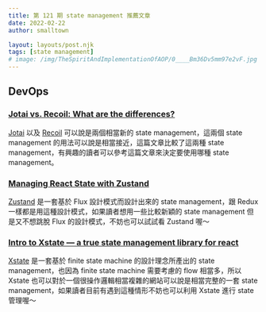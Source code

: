 ```yaml
---
title: 第 121 期 state management 推薦文章
date: 2022-02-22
author: smalltown

layout: layouts/post.njk
tags: [state management]
# image: /img/TheSpiritAndImplementationOfAOP/0____Bm36Dv5mm97e2vF.jpg
---
```


## DevOps

<!-- summary -->
### [Jotai vs. Recoil: What are the differences?](https://blog.logrocket.com/jotai-vs-recoil-what-are-the-differences/)

[Jotai](https://github.com/pmndrs/jotai) 以及 [Recoil](https://github.com/facebookexperimental/Recoil) 可以說是兩個相當新的 state management，這兩個 state management 的用法可以說是相當接近，這篇文章比較了這兩種 state management，有興趣的讀者可以參考這篇文章來決定要使用哪種 state management。

### [Managing React State with Zustand](https://dev.to/aaronksaunders/managing-react-state-with-zustand-2e8k)

[Zustand](https://github.com/pmndrs/zustand) 是一套基於 Flux 設計模式而設計出來的 state management，跟 Redux 一樣都是用這種設計模式，如果讀者想用一些比較新穎的 state management 但是又不想跳脫 Flux 的設計模式，不妨也可以試試看 Zustand 喔～

### [Intro to Xstate — a true state management library for react](https://medium.com/weekly-webtips/intro-to-xstate-a-true-state-management-system-library-for-react-d8c0051c71e4)

[Xstate](https://github.com/statelyai/xstate) 是一套基於 finite state machine 的設計理念所產出的 state management，也因為 finite state machine 需要考慮的 flow 相當多，所以 Xstate 也可以對於一個很操作邏輯相當複雜的網站可以說是相當完整的一套 state management，如果讀者目前有遇到這種情形不妨也可以利用 Xstate 進行 state 管理喔～
